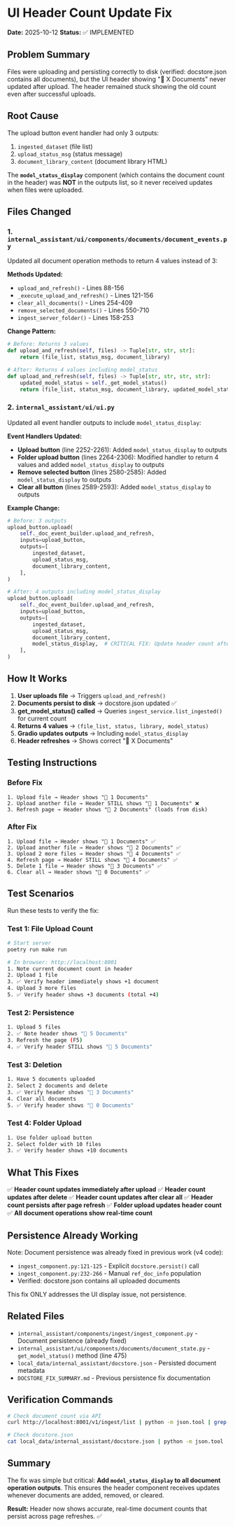# UI Header Count Update Fix

**Date:** 2025-10-12
**Status:** ✅ IMPLEMENTED

## Problem Summary

Files were uploading and persisting correctly to disk (verified: docstore.json contains all documents), but the UI header showing "📄 X Documents" never updated after upload. The header remained stuck showing the old count even after successful uploads.

## Root Cause

The upload button event handler had only 3 outputs:
1. `ingested_dataset` (file list)
2. `upload_status_msg` (status message)
3. `document_library_content` (document library HTML)

The **`model_status_display`** component (which contains the document count in the header) was **NOT** in the outputs list, so it never received updates when files were uploaded.

## Files Changed

### 1. `internal_assistant/ui/components/documents/document_events.py`

Updated all document operation methods to return 4 values instead of 3:

**Methods Updated:**
- `upload_and_refresh()` - Lines 88-156
- `_execute_upload_and_refresh()` - Lines 121-156
- `clear_all_documents()` - Lines 254-409
- `remove_selected_documents()` - Lines 550-710
- `ingest_server_folder()` - Lines 158-253

**Change Pattern:**
```python
# Before: Returns 3 values
def upload_and_refresh(self, files) -> Tuple[str, str, str]:
    return (file_list, status_msg, document_library)

# After: Returns 4 values including model_status
def upload_and_refresh(self, files) -> Tuple[str, str, str, str]:
    updated_model_status = self._get_model_status()
    return (file_list, status_msg, document_library, updated_model_status)
```

### 2. `internal_assistant/ui/ui.py`

Updated all event handler outputs to include `model_status_display`:

**Event Handlers Updated:**
- **Upload button** (line 2252-2261): Added `model_status_display` to outputs
- **Folder upload button** (lines 2264-2306): Modified handler to return 4 values and added `model_status_display` to outputs
- **Remove selected button** (lines 2580-2585): Added `model_status_display` to outputs
- **Clear all button** (lines 2589-2593): Added `model_status_display` to outputs

**Example Change:**
```python
# Before: 3 outputs
upload_button.upload(
    self._doc_event_builder.upload_and_refresh,
    inputs=upload_button,
    outputs=[
        ingested_dataset,
        upload_status_msg,
        document_library_content,
    ],
)

# After: 4 outputs including model_status_display
upload_button.upload(
    self._doc_event_builder.upload_and_refresh,
    inputs=upload_button,
    outputs=[
        ingested_dataset,
        upload_status_msg,
        document_library_content,
        model_status_display,  # CRITICAL FIX: Update header count after upload
    ],
)
```

## How It Works

1. **User uploads file** → Triggers `upload_and_refresh()`
2. **Documents persist to disk** → docstore.json updated ✅
3. **get_model_status() called** → Queries `ingest_service.list_ingested()` for current count
4. **Returns 4 values** → `(file_list, status, library, model_status)`
5. **Gradio updates outputs** → Including `model_status_display`
6. **Header refreshes** → Shows correct "📄 X Documents"

## Testing Instructions

### Before Fix
```
1. Upload file → Header shows "📄 1 Documents"
2. Upload another file → Header STILL shows "📄 1 Documents" ❌
3. Refresh page → Header shows "📄 2 Documents" (loads from disk)
```

### After Fix
```
1. Upload file → Header shows "📄 1 Documents" ✅
2. Upload another file → Header shows "📄 2 Documents" ✅
3. Upload 2 more files → Header shows "📄 4 Documents" ✅
4. Refresh page → Header STILL shows "📄 4 Documents" ✅
5. Delete 1 file → Header shows "📄 3 Documents" ✅
6. Clear all → Header shows "📄 0 Documents" ✅
```

## Test Scenarios

Run these tests to verify the fix:

### Test 1: File Upload Count
```bash
# Start server
poetry run make run

# In browser: http://localhost:8001
1. Note current document count in header
2. Upload 1 file
3. ✅ Verify header immediately shows +1 document
4. Upload 3 more files
5. ✅ Verify header shows +3 documents (total +4)
```

### Test 2: Persistence
```bash
1. Upload 5 files
2. ✅ Note header shows "📄 5 Documents"
3. Refresh the page (F5)
4. ✅ Verify header STILL shows "📄 5 Documents"
```

### Test 3: Deletion
```bash
1. Have 5 documents uploaded
2. Select 2 documents and delete
3. ✅ Verify header shows "📄 3 Documents"
4. Clear all documents
5. ✅ Verify header shows "📄 0 Documents"
```

### Test 4: Folder Upload
```bash
1. Use folder upload button
2. Select folder with 10 files
3. ✅ Verify header shows +10 documents
```

## What This Fixes

✅ **Header count updates immediately after upload**
✅ **Header count updates after delete**
✅ **Header count updates after clear all**
✅ **Header count persists after page refresh**
✅ **Folder upload updates header count**
✅ **All document operations show real-time count**

## Persistence Already Working

Note: Document persistence was already fixed in previous work (v4 code):
- `ingest_component.py:121-125` - Explicit `docstore.persist()` call
- `ingest_component.py:232-266` - Manual `ref_doc_info` population
- Verified: docstore.json contains all uploaded documents

This fix ONLY addresses the UI display issue, not persistence.

## Related Files

- `internal_assistant/components/ingest/ingest_component.py` - Document persistence (already fixed)
- `internal_assistant/ui/components/documents/document_state.py` - `get_model_status()` method (line 475)
- `local_data/internal_assistant/docstore.json` - Persisted document metadata
- `DOCSTORE_FIX_SUMMARY.md` - Previous persistence fix documentation

## Verification Commands

```bash
# Check document count via API
curl http://localhost:8001/v1/ingest/list | python -m json.tool | grep doc_id | wc -l

# Check docstore.json
cat local_data/internal_assistant/docstore.json | python -m json.tool | grep "file_name"
```

## Summary

The fix was simple but critical: **Add `model_status_display` to all document operation outputs**. This ensures the header component receives updates whenever documents are added, removed, or cleared.

**Result:** Header now shows accurate, real-time document counts that persist across page refreshes. ✅
